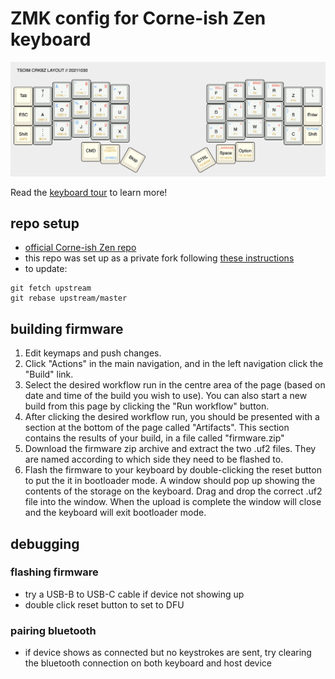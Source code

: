 # ZMK config for Corne-ish Zen keyboard

![crkbz-main](docs/tsoim-crkbz-20211030.png)

Read the [keyboard tour](docs/tour.md) to learn more!

## repo setup

* [official Corne-ish Zen repo](https://github.com/LOWPROKB/zmk-config-Corne-ish-Zen)
* this repo was set up as a private fork following [these instructions](https://gist.github.com/0xjac/85097472043b697ab57ba1b1c7530274)
* to update:

```
git fetch upstream
git rebase upstream/master
```

## building firmware

1. Edit keymaps and push changes.
2. Click "Actions" in the main navigation, and in the left navigation click the "Build" link.
3. Select the desired workflow run in the centre area of the page (based on date and time of the build you wish to use). You can also start a new build from this page by clicking the "Run workflow" button.
4. After clicking the desired workflow run, you should be presented with a section at the bottom of the page called "Artifacts". This section contains the results of your build, in a file called "firmware.zip"
5. Download the firmware zip archive and extract the two .uf2 files. They are named according to which side they need to be flashed to.
6. Flash the firmware to your keyboard by double-clicking the reset button to put the it in bootloader mode. A window should pop up showing the contents of the storage on the keyboard. Drag and drop the correct .uf2 file into the window. When the upload is complete the window will close and the keyboard will exit bootloader mode.

## debugging

### flashing firmware

* try a USB-B to USB-C cable if device not showing up
* double click reset button to set to DFU

### pairing bluetooth

* if device shows as connected but no keystrokes are sent,
    try clearing the bluetooth connection on both keyboard and host device
